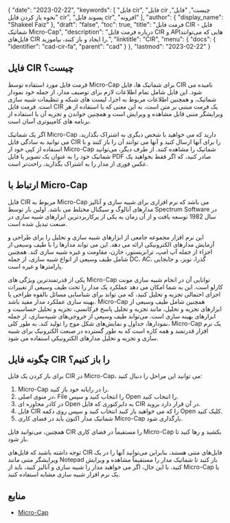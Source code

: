 {
  "date": "2023-02-22",
  "keywords": [
"فایل cir",
"فایل cir چیست",
"فایل",
"نحوه باز کردن فایل cir",
"پسوند فایل cir",
"افزونه"
],
  "author": {
    "display_name": "Shakeel Faiz"
},
  "draft": "false",
  "toc": true,
  "title": "فرمت فایل CIR - فایل شماتیک Micro-Cap",
  "description": "درباره فرمت فایل CIR و APIهایی که می‌توانند فایل‌های CIR را ایجاد و باز کنند، بیاموزید.",
  "linktitle": "CIR",
  "menu": {
    "docs": {
      "identifier": "cad-cir-fa",
      "parent": "cad"
}
},
  "lastmod": "2023-02-22"
}

## فایل CIR چیست؟

فرمت فایل مورد استفاده توسط Micro-Cap برای شماتیک ها، فایل CIR نامیده می شود. این فایل شامل تمام اطلاعات لازم برای توصیف مدار، از جمله خود نمودار شماتیک، و همچنین اطلاعات مربوط به اجزا، لیست های شبکه و تنظیمات شبیه سازی است. فرمت فایل CIR یک فرمت مبتنی بر متن است، به این معنی که با استفاده از هر ویرایشگر متنی قابل مشاهده و ویرایش است و همچنین خواندن و تجزیه آن با استفاده از برنامه های کامپیوتری آسان است.

اگر یک شماتیک Micro-Cap دارید که می خواهید با شخص دیگری به اشتراک بگذارید، می توانید به سادگی فایل CIR را برای آنها ارسال کنید و آنها می توانند آن را باز کنند و با استفاده از کپی خود از Micro-Cap شماتیک را مشاهده کنند. از طرف دیگر، می‌توانید شماتیک خود را به عنوان یک تصویر یا فایل PDF صادر کنید، که اگر فقط بخواهید یک عکس فوری از مدار را به اشتراک بگذارید، راحت‌تر است.

## ارتباط با Micro-Cap

فایل CIR مربوط به Micro-Cap می باشد که نرم افزاری برای شبیه سازی و آنالیز مدارهای آنالوگ و سیگنال مختلط می باشد. اولین بار توسط Spectrum Software در سال 1982 توسعه یافت و از آن زمان به یکی از پرکاربردترین ابزارهای شبیه سازی در صنعت تبدیل شده است.

این نرم افزار مجموعه جامعی از ابزارهای شبیه سازی و تحلیل را برای طراحی و آزمایش مدارهای الکترونیکی ارائه می دهد. این می تواند مدارها را با طیف وسیعی از اجزاء از جمله آپ امپ، ترانزیستور، خازن، مقاومت و غیره شبیه سازی کند. همچنین شامل طیف وسیعی از انواع شبیه سازی، از جمله DC، AC، گذرا، نویز، و جابجایی پارامترها و غیره است.

یکی از قدرتمندترین ویژگی های Micro-Cap توانایی آن در انجام شبیه سازی مونت کارلو است. این به شما امکان می دهد عملکرد یک مدار را تحت طیف وسیعی از تغییرات اجزای احتمالی تجزیه و تحلیل کنید، که می تواند برای شناسایی مسائل بالقوه طراحی یا بهینه سازی عملکرد مدار مفید باشد. Micro-Cap همچنین شامل طیف وسیعی از ابزارهای تجزیه و تحلیل، مانند تجزیه و تحلیل پاسخ فرکانسی، تجزیه و تحلیل حساسیت و ابزارهای بهینه سازی است. می‌تواند طیف وسیعی از خروجی‌های شبیه‌سازی، از جمله نمودارها، جداول و نمایش‌های شکل موج را تولید کند. به طور کلی، Micro-Cap یک نرم افزار قدرتمند و همه کاره است که به طور گسترده در صنعت الکترونیک برای شبیه سازی و تجزیه و تحلیل مدارهای الکترونیکی استفاده می شود.

## چگونه فایل CIR را باز کنیم؟

برای باز کردن یک فایل CIR در Micro-Cap، می توانید این مراحل را دنبال کنید:

1. Micro-Cap را در رایانه خود باز کنید.
2. در منوی اصلی، File را انتخاب کنید و سپس Open را انتخاب کنید.
3. در کادر محاوره ای Open به دایرکتوری که فایل CIR در آن قرار دارد بروید.
4. فایل CIR را که می خواهید باز کنید انتخاب کنید و سپس روی دکمه Open کلیک کنید.
5. شماتیک مدار اکنون باید در فضای کاری Micro-Cap بارگذاری شود.

همچنین، می‌توانید فایل CIR را مستقیماً در فضای کاری Micro-Cap بکشید و رها کنید تا باز شود.

توجه داشته باشید که فایل‌های CIR فایل‌های متنی هستند، بنابراین می‌توانید آنها را در یک ویرایشگر متنی مانند Notepad باز کنید تا شماتیک مدار را مستقیماً مشاهده و ویرایش کنید. با این حال، اگر می خواهید مدار را شبیه سازی و آنالیز کنید، باید از Micro-Cap یا یک نرم افزار شبیه سازی مشابه استفاده کنید.

## منابع
* [Micro-Cap](https://en.wikipedia.org/wiki/Micro-Cap)
